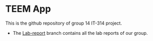
# TEEM App

This is the github repository of group 14 IT-314 project.

- The [Lab-report](https://github.com/KrishRupapara/Group-14_Proj-TEEM/tree/Lab-report) branch contains all the lab reports of our group.